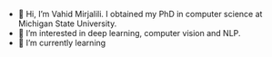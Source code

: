 - 👋 Hi, I’m Vahid Mirjalili. I obtained my PhD in computer science at Michigan State University.
- 👀 I’m interested in deep learning, computer vision and NLP. 
- 🌱 I’m currently learning 

<!---
vmirly/vmirly is a ✨ special ✨ repository because its `README.md` (this file) appears on your GitHub profile.
You can click the Preview link to take a look at your changes.
--->
